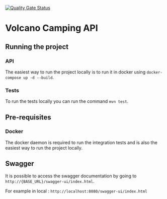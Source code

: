 [![Quality Gate Status](https://sonarcloud.io/api/project_badges/measure?project=Gladhus_volcano-camping-api&metric=alert_status)](https://sonarcloud.io/summary/new_code?id=Gladhus_volcano-camping-api)


# Volcano Camping API

## Running the project

### API
The easiest way to run the project locally is to run it in docker using `docker-compose up -d --build`.

### Tests
To run the tests locally you can run the command `mvn test`.

## Pre-requisites

### Docker
The docker daemon is required to run the integration tests and is also the easiest way to run the project locally.

## Swagger

It is possible to access the swagger documentation by going to `http://{BASE_URL}/swagger-ui/index.html`.

For example in local : `http://localhost:8080/swagger-ui/index.html`